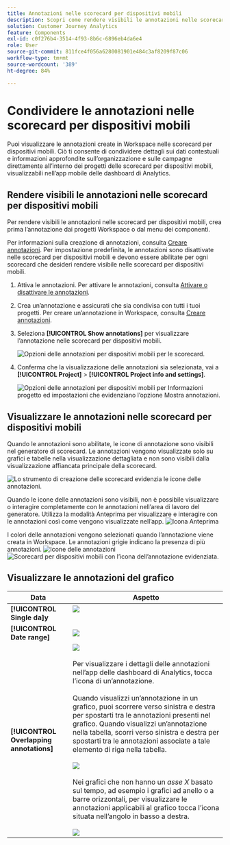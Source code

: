 ```yaml
---
title: Annotazioni nelle scorecard per dispositivi mobili
description: Scopri come rendere visibili le annotazioni nelle scorecard per dispositivi mobili.
solution: Customer Journey Analytics
feature: Components
exl-id: c0f276b4-3514-4f93-8b6c-6896eb4da6e4
role: User
source-git-commit: 811fce4f056a6280081901e484c3af8209f87c06
workflow-type: tm+mt
source-wordcount: '389'
ht-degree: 84%

---
```



# Condividere le annotazioni nelle scorecard per dispositivi mobili

Puoi visualizzare le annotazioni create in Workspace nelle scorecard per dispositivi mobili. Ciò ti consente di condividere dettagli sui dati contestuali e informazioni approfondite sull’organizzazione e sulle campagne direttamente all’interno dei progetti delle scorecard per dispositivi mobili, visualizzabili nell’app mobile delle dashboard di Analytics.

## Rendere visibili le annotazioni nelle scorecard per dispositivi mobili

Per rendere visibili le annotazioni nelle scorecard per dispositivi mobili, crea prima l’annotazione dai progetti Workspace o dal menu dei componenti.

Per informazioni sulla creazione di annotazioni, consulta [Creare annotazioni](create-annotations.md). Per impostazione predefinita, le annotazioni sono disattivate nelle scorecard per dispositivi mobili e devono essere abilitate per ogni scorecard che desideri rendere visibile nelle scorecard per dispositivi mobili.

1. Attiva le annotazioni. Per attivare le annotazioni, consulta [Attivare o disattivare le annotazioni](overview.md#annotations-on-off).

1. Crea un’annotazione e assicurati che sia condivisa con tutti i tuoi progetti. Per creare un’annotazione in Workspace, consulta [Creare annotazioni](create-annotations.md).

1. Seleziona **[!UICONTROL Show annotations]** per visualizzare l’annotazione nelle scorecard per dispositivi mobili.

   ![Opzioni delle annotazioni per dispositivi mobili per le scorecard.](assets/show-annotations.png)

1. Conferma che la visualizzazione delle annotazioni sia selezionata, vai a **[!UICONTROL Project]** > **[!UICONTROL Project info and settings]**.

   ![Opzioni delle annotazioni per dispositivi mobili per Informazioni progetto ed impostazioni che evidenziano l’opzione Mostra annotazioni.](assets/project-info-settings.png)

## Visualizzare le annotazioni nelle scorecard per dispositivi mobili

Quando le annotazioni sono abilitate, le icone di annotazione sono visibili nel generatore di scorecard. Le annotazioni vengono visualizzate solo su grafici e tabelle nella visualizzazione dettagliata e non sono visibili dalla visualizzazione affiancata principale della scorecard.

![Lo strumento di creazione delle scorecard evidenzia le icone delle annotazioni.](assets/view-annotations.png)

Quando le icone delle annotazioni sono visibili, non è possibile visualizzare o interagire completamente con le annotazioni nell’area di lavoro del generatore. Utilizza la modalità Anteprima per visualizzare e interagire con le annotazioni così come vengono visualizzate nell’app. ![Icona Anteprima](assets/preview-icon.png)

I colori delle annotazioni vengono selezionati quando l’annotazione viene creata in Workspace. Le annotazioni grigie indicano la presenza di più annotazioni. ![Icone delle annotazioni](assets/gray-annotations1.png) ![Scorecard per dispositivi mobili con l’icona dell’annotazione evidenziata.](assets/gray-annotations2.png)

## Visualizzare le annotazioni del grafico

| Data | Aspetto |
| --- | --- |
| **[!UICONTROL Single da]y** | ![](assets/single-day-mobile-annotations.png)<br></br> |
| **[!UICONTROL Date range]** | ![](assets/date-range.png) |
| **[!UICONTROL Overlapping annotations]** | ![](assets/overlapping-annotations.png)<br></br>Per visualizzare i dettagli delle annotazioni nell’app delle dashboard di Analytics, tocca l’icona di un’annotazione. <br></br>Quando visualizzi un’annotazione in un grafico, puoi scorrere verso sinistra e destra per spostarti tra le annotazioni presenti nel grafico. Quando visualizzi un’annotazione nella tabella, scorri verso sinistra e destra per spostarti tra le annotazioni associate a tale elemento di riga nella tabella. <br></br>![](assets/swipe-multiple-annotations.png) <br></br>Nei grafici che non hanno un *asse X* basato sul tempo, ad esempio i grafici ad anello o a barre orizzontali, per visualizzare le annotazioni applicabili al grafico tocca l’icona situata nell’angolo in basso a destra.<br></br> ![](assets/charts-without-timebase.png) |
